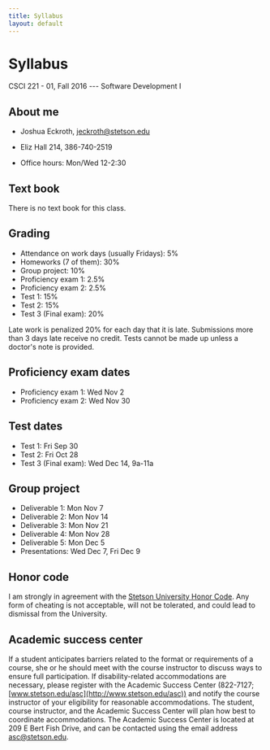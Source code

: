 ```yaml
---
title: Syllabus
layout: default
---
```


# Syllabus

CSCI 221 - 01, Fall 2016 --- Software Development I

## About me

- Joshua Eckroth, [jeckroth@stetson.edu](mailto:jeckroth@stetson.edu)

- Eliz Hall 214, 386-740-2519

- Office hours: Mon/Wed 12-2:30

## Text book

There is no text book for this class.

## Grading

- Attendance on work days (usually Fridays): 5%
- Homeworks (7 of them): 30%
- Group project: 10%
- Proficiency exam 1: 2.5%
- Proficiency exam 2: 2.5%
- Test 1: 15%
- Test 2: 15%
- Test 3 (Final exam): 20%

Late work is penalized 20% for each day that it is late. Submissions
more than 3 days late receive no credit. Tests cannot be made up
unless a doctor's note is provided.

## Proficiency exam dates

- Proficiency exam 1: Wed Nov 2
- Proficiency exam 2: Wed Nov 30

## Test dates

- Test 1: Fri Sep 30
- Test 2: Fri Oct 28
- Test 3 (Final exam): Wed Dec 14, 9a-11a

## Group project

- Deliverable 1: Mon Nov 7
- Deliverable 2: Mon Nov 14
- Deliverable 3: Mon Nov 21
- Deliverable 4: Mon Nov 28
- Deliverable 5: Mon Dec 5
- Presentations: Wed Dec 7, Fri Dec 9

## Honor code

I am strongly in agreement with the
[Stetson University Honor Code](http://www.stetson.edu/other/honor-system/). Any
form of cheating is not acceptable, will not be tolerated, and could
lead to dismissal from the University.

## Academic success center

If a student anticipates barriers related to the format or
requirements of a course, she or he should meet with the course
instructor to discuss ways to ensure full participation. If
disability-related accommodations are necessary, please register with
the Academic Success Center (822-7127;
[www.stetson.edu/asc](http://www.stetson.edu/asc)) and notify the
course instructor of your eligibility for reasonable
accommodations. The student, course instructor, and the Academic
Success Center will plan how best to coordinate accommodations. The
Academic Success Center is located at 209 E Bert Fish Drive, and can
be contacted using the email address
[asc@stetson.edu](mailto:asc@stetson.edu).
